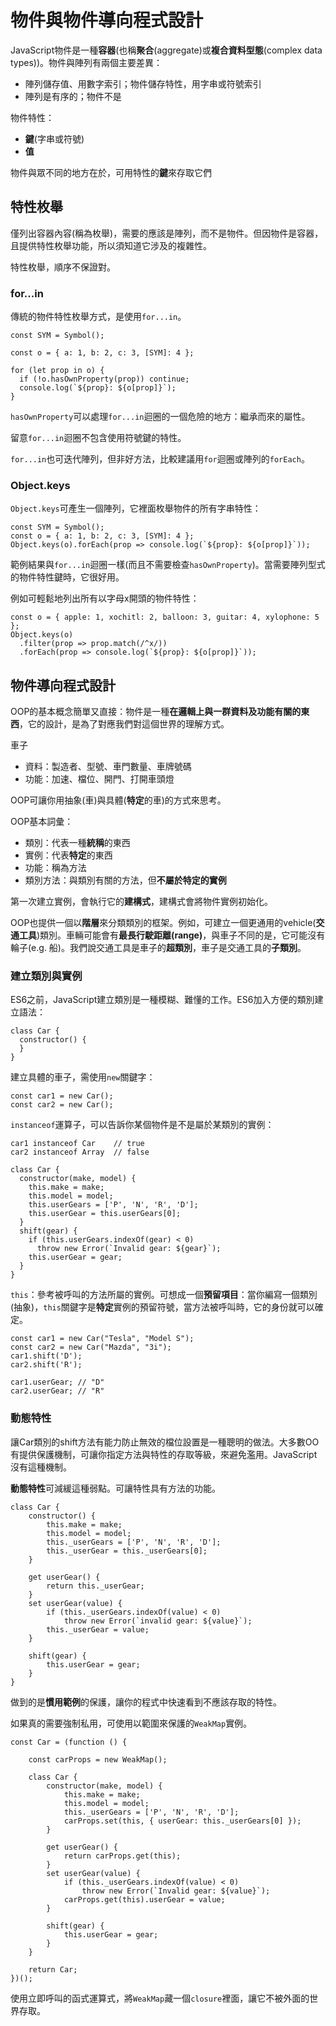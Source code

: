 # 物件與物件導向程式設計

JavaScript物件是一種**容器**(也稱**聚合**(aggregate)或**複合資料型態**(complex data types))。物件與陣列有兩個主要差異：

- 陣列儲存值、用數字索引；物件儲存特性，用字串或符號索引
- 陣列是有序的；物件不是

物件特性：

- **鍵**(字串或符號)
- **值**

物件與眾不同的地方在於，可用特性的**鍵**來存取它們

## 特性枚舉

僅列出容器內容(稱為枚舉)，需要的應該是陣列，而不是物件。但因物件是容器，且提供特性枚舉功能，所以須知道它涉及的複雜性。

特性枚舉，順序不保證對。

### for...in

傳統的物件特性枚舉方式，是使用`for...in`。

```
const SYM = Symbol();

const o = { a: 1, b: 2, c: 3, [SYM]: 4 };

for (let prop in o) {
  if (!o.hasOwnProperty(prop)) continue;
  console.log(`${prop}: ${o[prop]}`);
}
```

`hasOwnProperty`可以處理`for...in`迴圈的一個危險的地方：繼承而來的屬性。

留意`for...in`迴圈不包含使用符號鍵的特性。

`for...in`也可迭代陣列，但非好方法，比較建議用`for`迴圈或陣列的`forEach`。

### Object.keys

`Object.keys`可產生一個陣列，它裡面枚舉物件的所有字串特性：

```
const SYM = Symbol();
const o = { a: 1, b: 2, c: 3, [SYM]: 4 };
Object.keys(o).forEach(prop => console.log(`${prop}: ${o[prop]}`));
```

範例結果與`for...in`迴圈一樣(而且不需要檢查`hasOwnProperty`)。當需要陣列型式的物件特性鍵時，它很好用。

例如可輕鬆地列出所有以字母x開頭的物件特性：

```
const o = { apple: 1, xochitl: 2, balloon: 3, guitar: 4, xylophone: 5 };
Object.keys(o)
  .filter(prop => prop.match(/^x/))
  .forEach(prop => console.log(`${prop}: ${o[prop]}`));
```

## 物件導向程式設計

OOP的基本概念簡單又直接：物件是一種**在邏輯上與一群資料及功能有關的東西**，它的設計，是為了對應我們對這個世界的理解方式。

車子

- 資料：製造者、型號、車門數量、車牌號碼
- 功能：加速、檔位、開門、打開車頭燈

OOP可讓你用抽象(車)與具體(**特定**的車)的方式來思考。

OOP基本詞彙：

- 類別：代表一種**統稱**的東西
- 實例：代表**特定**的東西
- 功能：稱為方法
- 類別方法：與類別有關的方法，但**不屬於特定的實例**

第一次建立實例，會執行它的**建構式**，建構式會將物件實例初始化。

OOP也提供一個以**階層**來分類類別的框架。例如，可建立一個更通用的vehicle(**交通工具**)類別。車輛可能會有**最長行駛距離(range)**，與車子不同的是，它可能沒有輪子(e.g. 船)。我們說交通工具是車子的**超類別**，車子是交通工具的**子類別**。

### 建立類別與實例

ES6之前，JavaScript建立類別是一種模糊、難懂的工作。ES6加入方便的類別建立語法：

```
class Car {
  constructor() {
  }
}
```

建立具體的車子，需使用`new`關鍵字：

```
const car1 = new Car();
const car2 = new Car();
```

`instanceof`運算子，可以告訴你某個物件是不是屬於某類別的實例：

```
car1 instanceof Car    // true
car2 instanceof Array  // false
```

```
class Car {
  constructor(make, model) {
    this.make = make;
    this.model = model;
    this.userGears = ['P', 'N', 'R', 'D'];
    this.userGear = this.userGears[0];
  }
  shift(gear) {
    if (this.userGears.indexOf(gear) < 0)
      throw new Error(`Invalid gear: ${gear}`);
    this.userGear = gear;
  }
}
```

`this`：參考被呼叫的方法所屬的實例。可想成一個**預留項目**：當你編寫一個類別(抽象)，`this`關鍵字是**特定**實例的預留符號，當方法被呼叫時，它的身份就可以確定。

```
const car1 = new Car("Tesla", "Model S");
const car2 = new Car("Mazda", "3i");
car1.shift('D');
car2.shift('R');

car1.userGear; // "D"
car2.userGear; // "R"
```

### 動態特性

讓Car類別的shift方法有能力防止無效的檔位設置是一種聰明的做法。大多數OO有提供保護機制，可讓你指定方法與特性的存取等級，來避免濫用。JavaScript沒有這種機制。

**動態特性**可減緩這種弱點。可讓特性具有方法的功能。

```
class Car {
    constructor() {
        this.make = make;
        this.model = model;
        this._userGears = ['P', 'N', 'R', 'D'];
        this._userGear = this._userGears[0];
    }

    get userGear() {
        return this._userGear;
    }
    set userGear(value) {
        if (this._userGears.indexOf(value) < 0)
            throw new Error(`invalid gear: ${value}`);
        this._userGear = value;
    }

    shift(gear) {
        this.userGear = gear;
    }
}
```

做到的是**慣用範例**的保護，讓你的程式中快速看到不應該存取的特性。

如果真的需要強制私用，可使用以範圍來保護的`WeakMap`實例。

```
const Car = (function () {
    
    const carProps = new WeakMap();

    class Car {
        constructor(make, model) {
            this.make = make;
            this.model = model;
            this._userGears = ['P', 'N', 'R', 'D'];
            carProps.set(this, { userGear: this._userGears[0] });
        }

        get userGear() {
            return carProps.get(this);
        }
        set userGear(value) {
            if (this._userGears.indexOf(value) < 0)
                throw new Error(`Invalid gear: ${value}`);
            carProps.get(this).userGear = value;
        }

        shift(gear) {
            this.userGear = gear;
        }
    }

    return Car;
})();
```

使用立即呼叫的函式運算式，將`WeakMap`藏一個`closure`裡面，讓它不被外面的世界存取。

